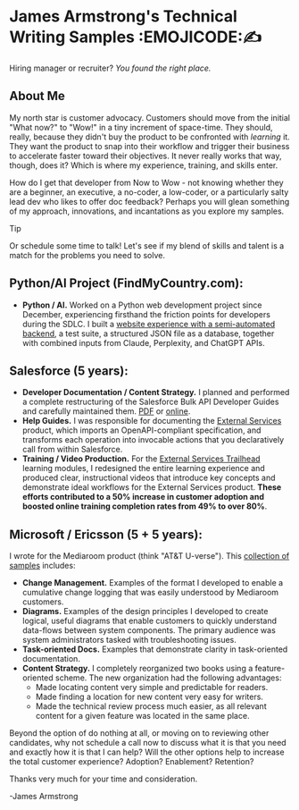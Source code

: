 # James Armstrong's Technical Writing Samples :EMOJICODE:✍️

Hiring manager or recruiter? _You found the right place._ 

## About Me
My north star is customer advocacy. Customers should move from the initial "What now?" to "Wow!" in a tiny increment of space-time. They should, really, because they didn't buy the product to be confronted with _learning_ it. They want the product to snap into their workflow and trigger their business to accelerate faster toward their objectives. It never really works that way, though, does it? Which is where my experience, training, and skills enter.

How do I get that developer from Now to Wow - not knowing whether they are a beginner, an executive, a no-coder, a low-coder, or a particularly salty lead dev who likes to offer doc feedback? Perhaps you will glean something of my approach, innovations, and incantations as you explore my samples.

> [!TIP]
> Or schedule some time to talk! Let's see if my blend of skills and talent is a match for the problems you need to solve.


## Python/AI Project (FindMyCountry.com):
- **Python / AI.** Worked on a Python web development project since December, experiencing firsthand the friction points for developers during the SDLC. I built a [website experience with a semi-automated backend](https://www.findmycountry.com), a test suite, a structured JSON file as a database, together with combined inputs from Claude, Perplexity, and ChatGPT APIs. 

## Salesforce (5 years):
- **Developer Documentation / Content Strategy.** I planned and performed a complete restructuring of the Salesforce Bulk API Developer Guides and carefully maintained them. [PDF](James_Armstrong_Salesforce_Samples_of_Developer_Documentation.pdf) or [online](https://developer.salesforce.com/docs/atlas.en-us.252.0.api_asynch.meta/api_asynch/asynch_api_intro.htm).
- **Help Guides.** I was responsible for documenting the [External Services](https://help.salesforce.com/s/articleView?id=platform.external_services.htm&type=5) product, which imports an OpenAPI-compliant specification, and transforms each operation into invocable actions that you declaratively call from within Salesforce. 
- **Training / Video Production.** For the [External Services Trailhead](https://trailhead.salesforce.com/content/learn/trails/access-business-processes-with-external-services) learning modules, I redesigned the entire learning experience and produced clear, instructional videos that introduce key concepts and demonstrate ideal workflows for the External Services product. **These efforts contributed to a 50% increase in customer adoption and boosted online training completion rates from 49% to over 80%**.

## Microsoft / Ericsson (5 + 5 years):
I wrote for the Mediaroom product (think "AT&T U-verse"). This [collection of samples](James_Armstrong_Microsoft_Samples.pdf) includes:
- **Change Management.** Examples of the format I developed to enable a cumulative change logging that was easily understood by Mediaroom customers.
- **Diagrams.** Examples of the design principles I developed to create logical, useful diagrams that enable customers to quickly understand data-flows between system components. The primary audience was system administrators tasked with troubleshooting issues.
- **Task-oriented Docs.** Examples that demonstrate clarity in task-oriented documentation.
- **Content Strategy.** I completely reorganized two books using a feature-oriented scheme. The new organization had the following advantages:
  - Made locating content very simple and predictable for readers.
  - Made finding a location for new content very easy for writers.
  - Made the technical review process much easier, as all relevant content for a given feature was located in the same place.

Beyond the option of do nothing at all, or moving on to reviewing other candidates, why not schedule a call now to discuss what it is that you need and exactly how it is that I can help?
Will the other options help to increase the total customer experience? Adoption? Enablement? Retention? 

Thanks very much for your time and consideration.

-James Armstrong
